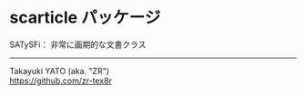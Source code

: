 scarticle パッケージ
====================

SATySFi： 非常に画期的な文書クラス

--------------------
Takayuki YATO (aka. "ZR")  
https://github.com/zr-tex8r

